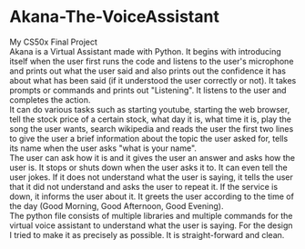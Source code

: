 # Akana-The-VoiceAssistant
My CS50x Final Project <br />
  Akana is a Virtual Assistant made with Python. It begins with introducing itself when the user first runs the code and listens to the user's microphone and prints out what the user said and also prints out the confidence it has about what has been said (if it understood the user correctly or not). It takes prompts or commands and prints out "Listening". It listens to the user and completes the action. <br />
  It can do various tasks such as starting youtube, starting the web browser, tell the stock price of a certain stock, what day it is, what time it is, play the song the user wants, search wikipedia and reads the user the first two lines to give the user a brief information about the topic the user asked for, tells its name when the user asks "what is your name". <br />
  The user can ask how it is and it gives the user an answer and asks how the user is. It stops or shuts down when the user asks it to. It can even tell the user jokes. If it does not understand what the user is saying, it tells the user that it did not understand and asks the user to repeat it. If the service is down, it informs the user about it. It greets the user according to the time of the day (Good Morning, Good Afternoon, Good Evening). <br />
  The python file consists of multiple libraries and multiple commands for the virtual voice assistant to understand what the user is saying. For the design I tried to make it as precisely as possible. It is straight-forward and clean. <br />
